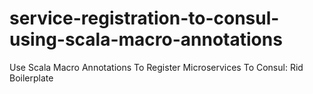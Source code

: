 # service-registration-to-consul-using-scala-macro-annotations
Use Scala Macro Annotations To Register Microservices To Consul: Rid Boilerplate
